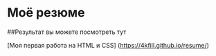 # Моё резюме

##Результат вы можете посмотреть тут

[Моя первая работа на HTML и CSS] (https://4kfill.github.io/resume/)
